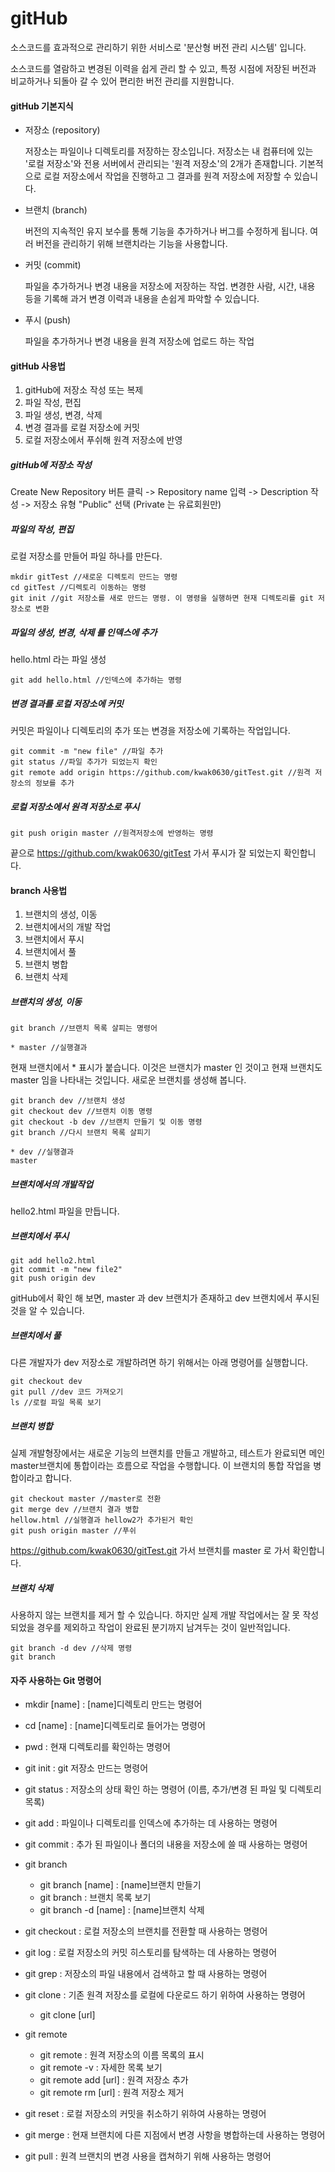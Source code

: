 # gitHub

소스코드를 효과적으로 관리하기 위한 서비스로 '분산형 버전 관리 시스템' 입니다.

소스코드를 열람하고 변경된 이력을 쉽게 관리 할 수 있고, 특정 시점에 저장된 버전과 비교하거나 되돌아 갈 수 있어 편리한 버전 관리를 지원합니다.

#### gitHub 기본지식

- 저장소 (repository)

  저장소는 파일이나 디렉토리를 저장하는 장소입니다. 저장소는 내 컴퓨터에 있는 '로컬 저장소'와 전용 서버에서 관리되는 '원격 저장소'의 2개가 존재합니다. 기본적으로 로컬 저장소에서 작업을 진행하고 그 결과를 원격 저장소에 저장할 수 있습니다.

- 브랜치 (branch)

  버전의 지속적인 유지 보수를 통해 기능을 추가하거나 버그를 수정하게 됩니다. 여러 버전을 관리하기 위해 브랜치라는 기능을 사용합니다.

- 커밋 (commit)

  파일을 추가하거나 변경 내용을 저장소에 저장하는 작업. 변경한 사람, 시간, 내용 등을 기록해 과거 변경 이력과 내용을 손쉽게 파악할 수 있습니다.

- 푸시 (push)

  파일을 추가하거나 변경 내용을 원격 저장소에 업로드 하는 작업



#### gitHub 사용법

1. gitHub에 저장소 작성 또는 복제
2. 파일 작성, 편집
3. 파일 생성, 변경, 삭제
4. 변경 결과를 로컬 저장소에 커밋
5. 로컬 저장소에서 푸쉬해 원격 저장소에 반영



##### gitHub에 저장소 작성

Create New Repository 버튼 클릭 -> Repository name 입력 -> Description 작성 -> 저장소 유형 "Public" 선택 (Private 는 유료회원만)



##### 파일의 작성, 편집

로컬 저장소를 만들어 파일 하나를 만든다.

```
mkdir gitTest //새로운 디렉토리 만드는 명령
cd gitTest //디렉토리 이동하는 명령
git init //git 저장소를 새로 만드는 명령. 이 명령을 실행하면 현재 디렉토리를 git 저장소로 변환
```



##### 파일의 생성, 변경, 삭제 를 인덱스에 추가 

hello.html 라는 파일 생성

```
git add hello.html //인덱스에 추가하는 명령
```



##### 변경 결과를 로컬 저장소에 커밋

 커밋은 파일이나 디렉토리의 추가 또는 변경을 저장소에 기록하는 작업입니다.

```
git commit -m "new file" //파일 추가
git status //파일 추가가 되었는지 확인
git remote add origin https://github.com/kwak0630/gitTest.git //원격 저장소의 정보를 추가
```



##### 로컬 저장소에서 원격 저장소로 푸시

```
git push origin master //원격저장소에 반영하는 명령
```

끝으로  https://github.com/kwak0630/gitTest 가서 푸시가 잘 되었는지 확인합니다.



#### branch 사용법

1. 브랜치의 생성, 이동
2. 브랜치에서의 개발 작업
3. 브랜치에서 푸시
4. 브랜치에서 풀
5. 브랜치 병합
6. 브랜치 삭제



##### 브랜치의 생성, 이동

```
git branch //브랜치 목록 살피는 명령어

* master //실행결과
```

현재 브랜치에서 * 표시가 붙습니다. 이것은 브랜치가 master 인 것이고 현재 브랜치도 master 임을 나타내는 것입니다. 새로운 브랜치를 생성해 봅니다.

```
git branch dev //브랜치 생성
git checkout dev //브랜치 이동 명령
git checkout -b dev //브랜치 만들기 및 이동 명령
git branch //다시 브랜치 목록 살피기

* dev //실행결과
master
```



##### 브랜치에서의 개발작업

hello2.html 파일을 만듭니다.



##### 브랜치에서 푸시

```
git add hello2.html
git commit -m "new file2"
git push origin dev
```

gitHub에서 확인 해 보면, master 과 dev 브랜치가 존재하고 dev 브랜치에서 푸시된 것을 알 수 있습니다.



##### 브랜치에서 풀

다른 개발자가 dev 저장소로 개발하려면 하기 위해서는 아래 명령어를 실행합니다.

```
git checkout dev
git pull //dev 코드 가져오기
ls //로컬 파일 목록 보기
```



##### 브랜치 병합

실제 개발형장에서는 새로운 기능의 브랜치를 만들고 개발하고, 테스트가 완료되면 메인 master브랜치에 통합이라는 흐름으로 작업을 수행합니다. 이 브랜치의 통합 작업을 병합이라고 합니다.

```
git checkout master //master로 전환
git merge dev //브랜치 결과 병합
hellow.html //실행결과 hellow2가 추가된거 확인
git push origin master //푸쉬
```

https://github.com/kwak0630/gitTest.git 가서 브랜치를 master 로 가서 확인합니다.



##### 브랜치 삭제

사용하지 않는 브랜치를 제거 할 수 있습니다. 하지만 실제 개발 작업에서는 잘 못 작성되었을 경우를 제외하고 작업이 완료된 분기까지 남겨두는 것이 일반적입니다.

```
git branch -d dev //삭제 명령
git branch
```



#### 자주 사용하는 Git 명령어

- mkdir [name] : [name]디렉토리 만드는 명령어

- cd [name] : [name]디렉토리로 들어가는 명령어

- pwd : 현재 디렉토리를 확인하는 명령어

  

- git init : git 저장소 만드는 명령어

- git status : 저장소의 상태 확인 하는 명령어 (이름, 추가/변경 된 파일 및 디렉토리 목록)
- git add : 파일이나 디렉토리를 인덱스에 추가하는 데 사용하는 명령어
- git commit : 추가 된 파일이나 폴더의 내용을 저장소에 쓸 때 사용하는 명령어
- git branch 
  - git branch [name] : [name]브랜치 만들기
  - git branch : 브랜치 목록 보기
  - git branch -d [name] : [name]브랜치 삭제
- git checkout : 로컬 저장소의 브랜치를 전환할 때 사용하는 명령어
- git log : 로컬 저장소의 커밋 히스토리를 탐색하는 데 사용하는 명령어
- git grep : 저장소의 파일 내용에서 검색하고 할 때 사용하는 명령어
- git clone : 기존 원격 저장소를 로컬에 다운로드 하기 위하여 사용하는 명령어
  
  - git clone [url]
- git remote 
  - git remote : 원격 저장소의 이름 목록의 표시
  - git remote -v  : 자세한 목록 보기
  - git remote add [url] : 원격 저장소 추가
  - git remote rm [url] : 원격 저장소 제거
- git reset : 로컬 저장소의 커밋을 취소하기 위하여 사용하는 명령어
- git merge : 현재 브랜치에 다른 지점에서 변경 사항을 병합하는데 사용하는 명령어 
- git pull : 원격 브랜치의 변경 사용을 캡쳐하기 위해 사용하는 명령어